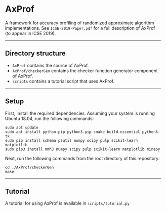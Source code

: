 AxProf
======

A framework for accuracy profiling of randomized approximate algorithm implementations. See `ICSE-2019-Paper.pdf` for a full description of AxProf (to appear in ICSE 2019).

---

Directory structure
-------------------

* `AxProf` contains the source of AxProf.
* `AxProf/checkerGen` contains the checker function generator component of AxProf.
* `scripts` contains a tutorial script that uses AxProf.

---

Setup
-----

First, install the required dependencies. Assuming your system is running Ubuntu 18.04, run the following commands:

    sudo apt update
    sudo apt install python-pip python3-pip cmake build-essential python3-tk
    sudo pip install schema psutil numpy scipy pulp scikit-learn matplotlib
    sudo pip3 install mmh3 numpy scipy pulp scikit-learn matplotlib minepy

Next, run the following commands from the root directory of this repository:

    cd ./AxProf/checkerGen
    make

---

Tutorial
--------

A tutorial for using AxProf is available in `scripts/tutorial.py`